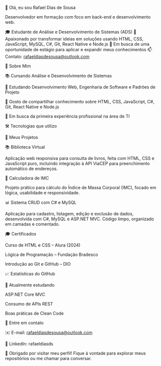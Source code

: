 👋 Olá, eu sou Rafael Dias de Sousa

Desenvolvedor em formação com foco em back-end e desenvolvimento web.

🎓 Estudante de Análise e Desenvolvimento de Sistemas (ADS)
🌱 Apaixonado por transformar ideias em soluções usando HTML, CSS, JavaScript, MySQL, C#, Git, React Native e Node.js
💼 Em busca de uma oportunidade de estágio para aplicar e expandir meus conhecimentos
📫 Contato: rafaeldiasdesousa@outlook.com



🚀 Sobre Mim





📚 Cursando Análise e Desenvolvimento de Sistemas



🌱 Estudando Desenvolvimento Web, Engenharia de Software e Padrões de Projeto



💬 Gosto de compartilhar conhecimento sobre HTML, CSS, JavaScript, C#, Git, React Native e Node.js



💼 Em busca da primeira experiência profissional na área de TI



🛠️ Tecnologias que utilizo

































📂 Meus Projetos

📚 Biblioteca Virtual



Aplicação web responsiva para consulta de livros, feita com HTML, CSS e JavaScript puro, incluindo integração à API ViaCEP para preenchimento automático de endereços.

🧮 Calculadora de IMC



Projeto prático para cálculo do Índice de Massa Corporal (IMC), focado em lógica, usabilidade e responsividade.

📊 Sistema CRUD com C# e MySQL



Aplicação para cadastro, listagem, edição e exclusão de dados, desenvolvida com C#, MySQL e ASP.NET MVC. Código limpo, organizado em camadas e comentado.



🎓 Certificados





Curso de HTML e CSS – Alura (2024)



Lógica de Programação – Fundação Bradesco



Introdução ao Git e GitHub – DIO



📈 Estatísticas do GitHub





📅 Atualmente estudando





ASP.NET Core MVC



Consumo de APIs REST



Boas práticas de Clean Code



📧 Entre em contato





✉️ E-mail: rafaeldiasdesousa@outlook.com



💼 LinkedIn: rafaeldiasds



🌟 Obrigado por visitar meu perfil! Fique à vontade para explorar meus repositórios ou me chamar para conversar.
